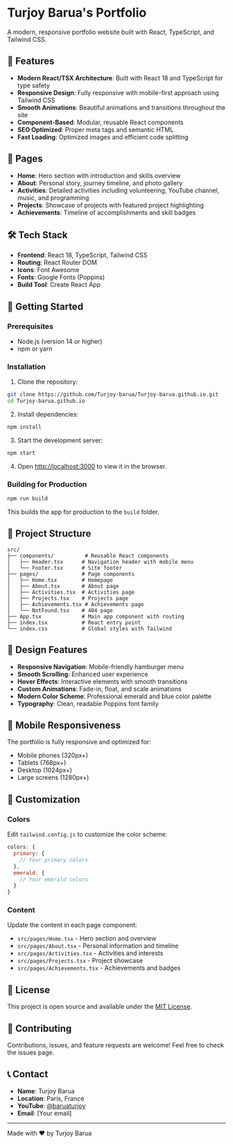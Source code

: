 # Turjoy Barua's Portfolio

A modern, responsive portfolio website built with React, TypeScript, and Tailwind CSS.

## 🚀 Features

- **Modern React/TSX Architecture**: Built with React 18 and TypeScript for type safety
- **Responsive Design**: Fully responsive with mobile-first approach using Tailwind CSS
- **Smooth Animations**: Beautiful animations and transitions throughout the site
- **Component-Based**: Modular, reusable React components
- **SEO Optimized**: Proper meta tags and semantic HTML
- **Fast Loading**: Optimized images and efficient code splitting

## 📱 Pages

- **Home**: Hero section with introduction and skills overview
- **About**: Personal story, journey timeline, and photo gallery
- **Activities**: Detailed activities including volunteering, YouTube channel, music, and programming
- **Projects**: Showcase of projects with featured project highlighting
- **Achievements**: Timeline of accomplishments and skill badges

## 🛠️ Tech Stack

- **Frontend**: React 18, TypeScript, Tailwind CSS
- **Routing**: React Router DOM
- **Icons**: Font Awesome
- **Fonts**: Google Fonts (Poppins)
- **Build Tool**: Create React App

## 🚀 Getting Started

### Prerequisites

- Node.js (version 14 or higher)
- npm or yarn

### Installation

1. Clone the repository:
```bash
git clone https://github.com/Turjoy-barua/Turjoy-barua.github.io.git
cd Turjoy-barua.github.io
```

2. Install dependencies:
```bash
npm install
```

3. Start the development server:
```bash
npm start
```

4. Open [http://localhost:3000](http://localhost:3000) to view it in the browser.

### Building for Production

```bash
npm run build
```

This builds the app for production to the `build` folder.

## 📁 Project Structure

```
src/
├── components/          # Reusable React components
│   ├── Header.tsx      # Navigation header with mobile menu
│   └── Footer.tsx      # Site footer
├── pages/              # Page components
│   ├── Home.tsx        # Homepage
│   ├── About.tsx       # About page
│   ├── Activities.tsx  # Activities page
│   ├── Projects.tsx    # Projects page
│   ├── Achievements.tsx # Achievements page
│   └── NotFound.tsx    # 404 page
├── App.tsx             # Main app component with routing
├── index.tsx           # React entry point
└── index.css           # Global styles with Tailwind
```

## 🎨 Design Features

- **Responsive Navigation**: Mobile-friendly hamburger menu
- **Smooth Scrolling**: Enhanced user experience
- **Hover Effects**: Interactive elements with smooth transitions
- **Custom Animations**: Fade-in, float, and scale animations
- **Modern Color Scheme**: Professional emerald and blue color palette
- **Typography**: Clean, readable Poppins font family

## 📱 Mobile Responsiveness

The portfolio is fully responsive and optimized for:
- Mobile phones (320px+)
- Tablets (768px+)
- Desktop (1024px+)
- Large screens (1280px+)

## 🔧 Customization

### Colors
Edit `tailwind.config.js` to customize the color scheme:

```javascript
colors: {
  primary: {
    // Your primary colors
  },
  emerald: {
    // Your emerald colors
  }
}
```

### Content
Update the content in each page component:
- `src/pages/Home.tsx` - Hero section and overview
- `src/pages/About.tsx` - Personal information and timeline
- `src/pages/Activities.tsx` - Activities and interests
- `src/pages/Projects.tsx` - Project showcase
- `src/pages/Achievements.tsx` - Achievements and badges

## 📄 License

This project is open source and available under the [MIT License](LICENSE).

## 🤝 Contributing

Contributions, issues, and feature requests are welcome! Feel free to check the issues page.

## 📞 Contact

- **Name**: Turjoy Barua
- **Location**: Paris, France
- **YouTube**: [@baruaturjoy](https://www.youtube.com/@baruaturjoy)
- **Email**: [Your email]

---

Made with ❤️ by Turjoy Barua
